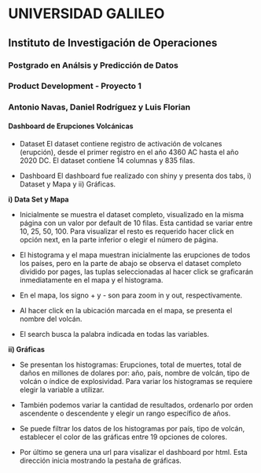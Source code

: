 # UNIVERSIDAD GALILEO
## Instituto de Investigación de Operaciones
### Postgrado en Análsis y Predicción de Datos
### Product Development - Proyecto 1
### Antonio Navas, Daniel Rodríguez y Luis Florian

#### Dashboard de Erupciones Volcánicas

- Dataset
El dataset contiene registro de activación de volcanes (erupción), desde el primer registro en el año 4360 AC hasta el año 2020 DC.  El dataset contiene 14 columnas y 835 filas.

- Dashboard
El dashboard fue realizado con shiny y presenta dos tabs, i) Dataset y Mapa y ii) Gráficas.

**i) Data Set y Mapa** 
- Inicialmente se muestra el dataset completo, visualizado en la misma página con un valor por default de 10 filas.  Esta cantidad se variar entre 10, 25, 50, 100.  Para visualizar el resto es requerido hacer click en opción next, en la parte inferior o elegir el número de página.

- El histograma y el mapa muestran inicialmente las erupciones de todos los países, pero en la parte de abajo se observa el dataset completo dividido por pages, las tuplas seleccionadas al hacer click se graficarán inmediatamente en el mapa y el histograma.

- En el mapa, los signo + y - son para zoom in y out, respectivamente.

- Al hacer click en la ubicación marcada en el mapa, se presenta el nombre del volcán.

- El search busca la palabra indicada en todas las variables.

**ii) Gráficas** 
- Se presentan los histogramas: Erupciones, total de muertes, total de daños en millones de dolares por: año, país, nombre de volcán, tipo de volcán o índice de explosividad. Para variar los histogramas se requiere elegir la variable a utilizar.

- También podemos variar la cantidad de resultados, ordenarlo por orden ascendente o descendente y elegir un rango específico de años.

- Se puede filtrar los datos de los histogramas por país, tipo de volcán, establecer el color de las gráficas entre 19 opciones de colores.

- Por último se genera una url para visalizar el dashboard por html. Esta dirección inicia mostrando la pestaña de gráficas.







